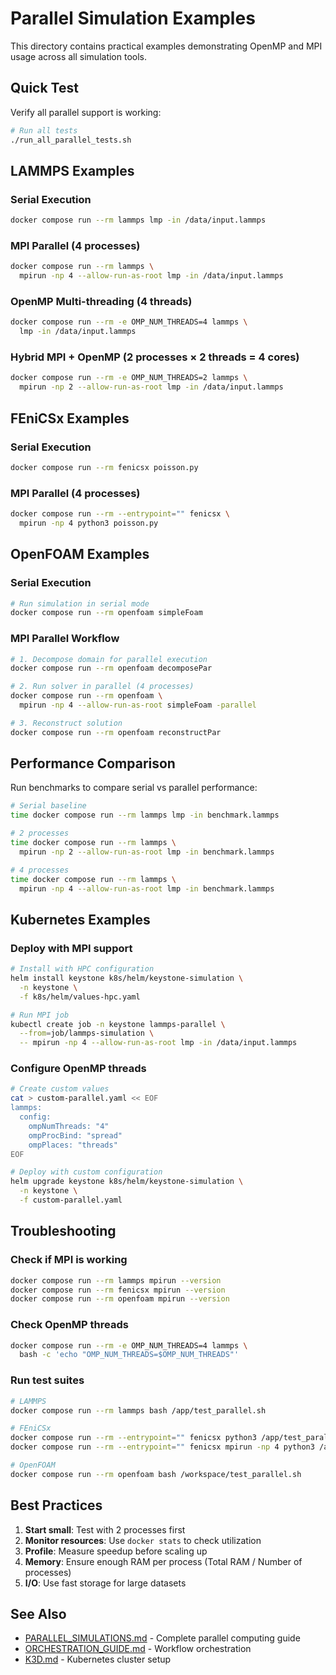 # Parallel Simulation Examples

This directory contains practical examples demonstrating OpenMP and MPI usage across all simulation tools.

## Quick Test

Verify all parallel support is working:

```bash
# Run all tests
./run_all_parallel_tests.sh
```

## LAMMPS Examples

### Serial Execution
```bash
docker compose run --rm lammps lmp -in /data/input.lammps
```

### MPI Parallel (4 processes)
```bash
docker compose run --rm lammps \
  mpirun -np 4 --allow-run-as-root lmp -in /data/input.lammps
```

### OpenMP Multi-threading (4 threads)
```bash
docker compose run --rm -e OMP_NUM_THREADS=4 lammps \
  lmp -in /data/input.lammps
```

### Hybrid MPI + OpenMP (2 processes × 2 threads = 4 cores)
```bash
docker compose run --rm -e OMP_NUM_THREADS=2 lammps \
  mpirun -np 2 --allow-run-as-root lmp -in /data/input.lammps
```

## FEniCSx Examples

### Serial Execution
```bash
docker compose run --rm fenicsx poisson.py
```

### MPI Parallel (4 processes)
```bash
docker compose run --rm --entrypoint="" fenicsx \
  mpirun -np 4 python3 poisson.py
```

## OpenFOAM Examples

### Serial Execution
```bash
# Run simulation in serial mode
docker compose run --rm openfoam simpleFoam
```

### MPI Parallel Workflow
```bash
# 1. Decompose domain for parallel execution
docker compose run --rm openfoam decomposePar

# 2. Run solver in parallel (4 processes)
docker compose run --rm openfoam \
  mpirun -np 4 --allow-run-as-root simpleFoam -parallel

# 3. Reconstruct solution
docker compose run --rm openfoam reconstructPar
```

## Performance Comparison

Run benchmarks to compare serial vs parallel performance:

```bash
# Serial baseline
time docker compose run --rm lammps lmp -in benchmark.lammps

# 2 processes
time docker compose run --rm lammps \
  mpirun -np 2 --allow-run-as-root lmp -in benchmark.lammps

# 4 processes
time docker compose run --rm lammps \
  mpirun -np 4 --allow-run-as-root lmp -in benchmark.lammps
```

## Kubernetes Examples

### Deploy with MPI support
```bash
# Install with HPC configuration
helm install keystone k8s/helm/keystone-simulation \
  -n keystone \
  -f k8s/helm/values-hpc.yaml

# Run MPI job
kubectl create job -n keystone lammps-parallel \
  --from=job/lammps-simulation \
  -- mpirun -np 4 --allow-run-as-root lmp -in /data/input.lammps
```

### Configure OpenMP threads
```bash
# Create custom values
cat > custom-parallel.yaml << EOF
lammps:
  config:
    ompNumThreads: "4"
    ompProcBind: "spread"
    ompPlaces: "threads"
EOF

# Deploy with custom configuration
helm upgrade keystone k8s/helm/keystone-simulation \
  -n keystone \
  -f custom-parallel.yaml
```

## Troubleshooting

### Check if MPI is working
```bash
docker compose run --rm lammps mpirun --version
docker compose run --rm fenicsx mpirun --version
docker compose run --rm openfoam mpirun --version
```

### Check OpenMP threads
```bash
docker compose run --rm -e OMP_NUM_THREADS=4 lammps \
  bash -c 'echo "OMP_NUM_THREADS=$OMP_NUM_THREADS"'
```

### Run test suites
```bash
# LAMMPS
docker compose run --rm lammps bash /app/test_parallel.sh

# FEniCSx
docker compose run --rm --entrypoint="" fenicsx python3 /app/test_parallel.py
docker compose run --rm --entrypoint="" fenicsx mpirun -np 4 python3 /app/test_parallel.py

# OpenFOAM
docker compose run --rm openfoam bash /workspace/test_parallel.sh
```

## Best Practices

1. **Start small**: Test with 2 processes first
2. **Monitor resources**: Use `docker stats` to check utilization
3. **Profile**: Measure speedup before scaling up
4. **Memory**: Ensure enough RAM per process (Total RAM / Number of processes)
5. **I/O**: Use fast storage for large datasets

## See Also

- [PARALLEL_SIMULATIONS.md](../PARALLEL_SIMULATIONS.md) - Complete parallel computing guide
- [ORCHESTRATION_GUIDE.md](../ORCHESTRATION_GUIDE.md) - Workflow orchestration
- [K3D.md](../K3D.md) - Kubernetes cluster setup
